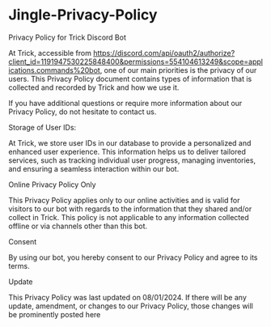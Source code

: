 # Jingle-Privacy-Policy

Privacy Policy for Trick Discord Bot

At Trick, accessible from https://discord.com/api/oauth2/authorize?client_id=1191947530225848400&permissions=554104613249&scope=applications.commands%20bot, one of our main priorities is the privacy of our users. This Privacy Policy document contains types of information that is collected and recorded by Trick and how we use it.

If you have additional questions or require more information about our Privacy Policy, do not hesitate to contact us.

Storage of User IDs:

At Trick, we store user IDs in our database to provide a personalized and enhanced user experience. This information helps us to deliver tailored services, such as tracking individual user progress, managing inventories, and ensuring a seamless interaction within our bot.

Online Privacy Policy Only

This Privacy Policy applies only to our online activities and is valid for visitors to our bot with regards to the information that they shared and/or collect in Trick. This policy is not applicable to any information collected offline or via channels other than this bot.

Consent

By using our bot, you hereby consent to our Privacy Policy and agree to its terms.

Update

This Privacy Policy was last updated on 08/01/2024. If there will be any update, amendment, or changes to our Privacy Policy, those changes will be prominently posted here
